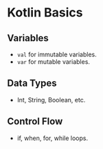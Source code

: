 # Kotlin Basics

## Variables
- `val` for immutable variables.
- `var` for mutable variables.

## Data Types
- Int, String, Boolean, etc.

## Control Flow
- if, when, for, while loops.
